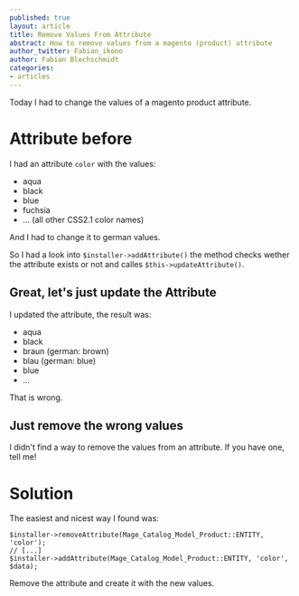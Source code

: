 ```yaml
---
published: true
layout: article
title: Remove Values From Attribute
abstract: How to remove values from a magento (product) attribute
author_twitter: Fabian_ikono
author: Fabian Blechschmidt
categories:
- articles
---
```


Today I had to change the values of a magento product attribute.

# Attribute before
I had an attribute `color` with the values: 

* aqua
* black
* blue
* fuchsia
* ... (all other CSS2.1 color names)

And I had to change it to german values.

So I had a look into `$installer->addAttribute()` the method checks wether the attribute exists or not and calles `$this->updateAttribute()`.

## Great, let's just update the Attribute
I updated the attribute, the result was:

* aqua
* black
* braun (german: brown)
* blau (german: blue)
* blue
* ...

That is wrong.

## Just remove the wrong values

I didn't find a way to remove the values from an attribute. If you have one, tell me!

# Solution

The easiest and nicest way I found was:

	$installer->removeAttribute(Mage_Catalog_Model_Product::ENTITY, 'color');
    // [...]
    $installer->addAttribute(Mage_Catalog_Model_Product::ENTITY, 'color', $data);
    
Remove the attribute and create it with the new values.